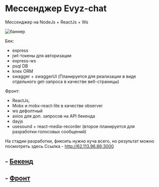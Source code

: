 # Мессенджер Evyz-chat
Мессенджер на NodeJs + ReactJs + Ws

![баннер](https://user-images.githubusercontent.com/73714921/163801152-26a224b5-bad8-4de3-8022-b65878403108.svg)

Бек:
  - express
  - jwt-токены для авторизации
  - express-ws
  - psql DB
  - knex ORM
  - swagger + swaggerUI (Планируется для реализации в виде отдельного get-запроса в качестве веб-страницы)

Фронт:
  - ReactJs,
  - Mobx и mobx-react-lite в качестве observer 
  - ws дефолтный
  - axios для доп. запросов на API бекенда
  - dayjs
  - usesound + react-media-recorder (второе планируется для разработки голосовых сообщений)

На стадии разработки, фиксить нужно куча всего, но результат можно посмотреть здесь
Ссылка - http://62.113.96.86:3000

## - [Бекенд](https://github.com/evyz/evyz-chat/tree/backend)
## - [Фронт](https://github.com/evyz/evyz-chat/tree/frontend)

